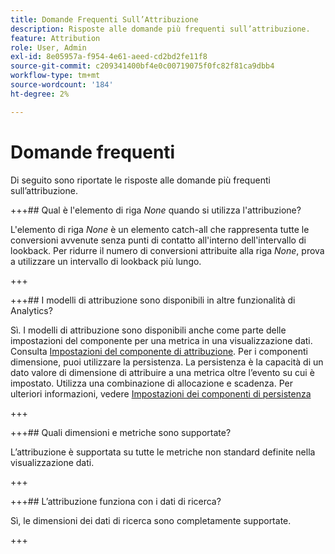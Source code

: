 ```yaml
---
title: Domande Frequenti Sull’Attribuzione
description: Risposte alle domande più frequenti sull’attribuzione.
feature: Attribution
role: User, Admin
exl-id: 8e05957a-f954-4e61-aeed-cd2bd2fe11f8
source-git-commit: c209341400bf4e0c00719075f0fc82f81ca9dbb4
workflow-type: tm+mt
source-wordcount: '184'
ht-degree: 2%

---
```


# Domande frequenti

Di seguito sono riportate le risposte alle domande più frequenti sull’attribuzione.

+++## Qual è l&#39;elemento di riga *None* quando si utilizza l&#39;attribuzione?

L&#39;elemento di riga *None* è un elemento catch-all che rappresenta tutte le conversioni avvenute senza punti di contatto all&#39;interno dell&#39;intervallo di lookback. Per ridurre il numero di conversioni attribuite alla riga *None*, prova a utilizzare un intervallo di lookback più lungo.

+++

<!--
+++## Why do I sometimes see dates outside of my reporting window when using attribution models?

Some visit-based metrics, such as [Entries](/help/components/metrics/entries.md) or [Bounce Rate](/help/components/metrics/bounce-rate.md), can attribute data to a period before the reporting window start date range. This situation is due to attribution models using a lookback window, which determines how far back attribution should look to give credit for metrics. The most common scenario is when visits span midnight. For example:

1. A user visits your home page at 11:55 PM on September 7.
1. They visit several pages, the last of which occurred at 12:05 AM September 8.
1. A week later, you run a daily trended report with the date range September 8 - September 14.

Hit-based metrics, like [Page views](/help/components/metrics/page-views.md), would produce expected output; data trended each day from September 8 - September 14. However, visit-based metrics would also show the above visit on September 7. The visit's attributed entry occurred on September 7, and the lookback window by default is September 1 - September 31.

Bounce rate always shows 0% on September 7 in this example. This metric is defined as `Bounces divided by Entries`, a hit-based metric divided by a visit-based metric. Bounces consist of a single image request, so they cannot span multiple days, Any bounces on September 7 happened outside the reporting window, causing the guaranteed 0% bounce rate for that day. Other hit-based metrics would also show 0 for September 7 in this report, since those hits are not within the reporting window either.

Consider another similar example. The only difference between the following example and the above example are the dates:

1. A user visits your home page at 11:55 PM on August 31.
1. They visit several pages, the last of which occurred at 12:05 AM September 1.
1. A week later, you run a daily trended report with the date range September 1 - September 7.

In this example, Entries and Bounce rate would not show data from August 31. The lookback window and reporting window both start on September 1, so data cannot be attributed from August 31.

+++
-->

<!-- not relevant anymore due to introduction of separation of container and lookback window 
+++## When should I use a visit, visitor, or custom attribution lookback?

The choice of attribution lookback depends on your use case. If conversions typically take longer than a single visit, a visitor or custom lookback is recommended. For longer conversion cycles, custom lookback windows are best as they are the only type that can pull in data from prior to the reporting window.

+++
-->

<!--
+++## How do props and eVars compare when using attribution?

Attribution is recalculated at report runtime, so there is no difference between a prop or eVar (or any other dimension) for the sake of attribution modeling. Props can persist using any lookback window or attribution model, and eVar allocation/expiration settings are ignored.

+++
-->


+++## I modelli di attribuzione sono disponibili in altre funzionalità di Analytics?

Sì. I modelli di attribuzione sono disponibili anche come parte delle impostazioni del componente per una metrica in una visualizzazione dati. Consulta [Impostazioni del componente di attribuzione](/help/data-views/component-settings/attribution.md). Per i componenti dimensione, puoi utilizzare la persistenza. La persistenza è la capacità di un dato valore di dimensione di attribuire a una metrica oltre l’evento su cui è impostato. Utilizza una combinazione di allocazione e scadenza. Per ulteriori informazioni, vedere [Impostazioni dei componenti di persistenza](/help/data-views/component-settings/persistence.md)

+++


<!--
+++## Are attribution models only available if I'm using a virtual report suite with report time processing enabled?

Attribution models are available outside of virtual report suites. While they use report time processing on the backend, attribution models are available to both standard report suites and virtual report suites.

+++
-->


+++## Quali dimensioni e metriche sono supportate?

L’attribuzione è supportata su tutte le metriche non standard definite nella visualizzazione dati.

+++



+++## L’attribuzione funziona con i dati di ricerca?

Sì, le dimensioni dei dati di ricerca sono completamente supportate.

+++

<!--
+++## Does attribution work with data sources?

Yes, most data sources are supported. Attribution is not possible with summary-level data sources because these data sources do not tie to an Analytics visitor identifier.

Transaction ID data sources are treated like any other hit. Transaction ID data sources don't use the special processing that normally is used in traditional reporting. In other words, when using report time processing, Transaction ID hits have eVar values propagated from hits which occur near the timestamp of the Transaction ID hit. The values are not propagated from hits that occurred near the time of the original transaction.

When possible, attribution relies on the MID column value that is sent within an event in the data source, rather than a persisted value. The attribution model is applied to the MID column values in the data source, on-the-fly. For example, when you use [Last Touch attribution](models.md) the model starts from each instance of a metric. And walks backward sequentially in the hits until the model reaches the last value observed in the MID column.

When not possible, attribution uses the MID value in the *prior record* in the data source for evaluation. This prior record might not be ordered sequentially by timestamp, given that AA does not support out-of-order data.

Due to the records not being ordered sequentially, the expected values from applying persistence can impact the amount of time that exists between the provided transaction ID timestamp and the original transaction.

+++
-->

<!--
+++## Does attribution work with the Advertising Analytics integration?

Metadata dimensions, such as match type and keyword, work with attribution. However, metrics (including impressions, cost, clicks, average position, and average quality score) use summary-level data sources, and are therefore incompatible.

+++



+++## How does attribution work with marketing channels?

When marketing channels were first introduced, they came with only first and last touch dimensions. Explicit first/last touch dimensions are no longer needed with the current version of attribution. Adobe provides generic [!UICONTROL Marketing Channel] and [!UICONTROL Marketing Channel Detail] dimensions so you can use them with your desired attribution model. These generic dimensions behave identically to [!UICONTROL Last Touch Channel] dimensions, but are labeled differently to prevent confusion when using marketing channels with a different attribution model.

Since marketing channel dimensions depend on a traditional visit definition (as defined by their processing rules), their visit definition cannot be changed using virtual report suites.

+++


+++## How does attribution work with multi-value variables, such as list vars?

Some dimensions in Analytics can contain multiple values on a single hit. Common examples include list vars and the products variable.

When attribution is applied to multi-value hits, all values in the same hit get the same credit. Since many values can receive this credit, the report total can be different than if you summed each individual line item. The report total is deduplicated, while each individual dimension item gets proper credit.

+++


+++## How does attribution work with segmentation?

Attribution always runs before segmentation, and segmentation runs before report filters are applied. This concept also applies to virtual report suites using segments.

For example, if you create a virtual report suite with a "Display Hits" segment applied, you could see other channels in a table using some attribution models.

![Display-only virtual report suite](assets/vrs-aiq-example.png)

>[!NOTE]
>
>If a segment suppresses hits containing your metric, those metric instances are not attributed to any dimension. However, a similar report filter simply hides some dimension items, without any impact on metrics processed per the attribution model. As a result, a segment can return lower values than a filter with a comparable definition.

+++
-->